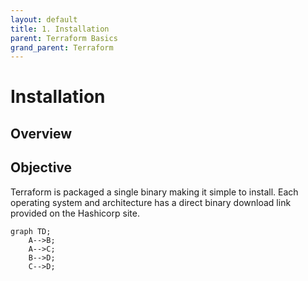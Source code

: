 ```yaml
---
layout: default
title: 1. Installation
parent: Terraform Basics
grand_parent: Terraform
---
```

# Installation

## Overview

## Objective
Terraform is packaged a single binary making it simple to install. Each operating system and architecture has a direct binary download link provided on the Hashicorp site.

```mermaid
graph TD;
    A-->B;
    A-->C;
    B-->D;
    C-->D;
```